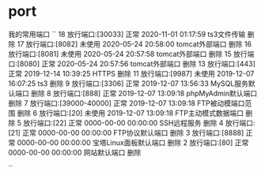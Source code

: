 # port
我的常用端口
``
18	放行端口:[30033]	正常	2020-11-01 01:17:59	ts3文件传输	删除
17	放行端口:[8082]	未使用	2020-05-24 20:58:00	tomcat外部端口	删除
16	放行端口:[8081]	未使用	2020-05-24 20:57:58	tomcat外部端口	删除
15	放行端口:[8080]	正常	2020-05-24 20:57:56	tomcat外部端口	删除
13	放行端口:[443]	正常	2019-12-14 10:39:25	HTTPS	删除
11	放行端口:[9987]	未使用	2019-12-07 16:07:25	ts3	删除
9	放行端口:[3306]	正常	2019-12-07 13:56:33	MySQL服务默认端口	删除
8	放行端口:[888]	正常	2019-12-07 13:09:18	phpMyAdmin默认端口	删除
7	放行端口:[39000-40000]	正常	2019-12-07 13:09:18	FTP被动模端口范围	删除
6	放行端口:[20]	未使用	2019-12-07 13:09:18	FTP主动模式数据端口	删除
5	放行端口:[22]	正常	0000-00-00 00:00:00	SSH远程服务	删除
4	放行端口:[21]	正常	0000-00-00 00:00:00	FTP协议默认端口	删除
3	放行端口:[8888]	正常	0000-00-00 00:00:00	宝塔Linux面板默认端口	删除
2	放行端口:[80]	正常	0000-00-00 00:00:00	网站默认端口	删除

``
